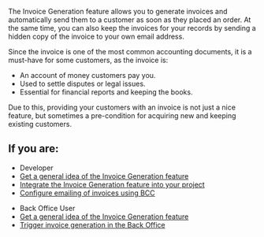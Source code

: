 The Invoice Generation feature allows you to generate invoices and automatically send them to a customer as soon as they placed an order. At the same time, you can also keep the invoices for your records by sending a hidden copy of the invoice to your own email address.

Since the invoice is one of the most common accounting documents, it is a must-have for some customers, as the invoice is:

* An account of money customers pay you.
* Used to settle disputes or legal issues.
* Essential for financial reports and keeping the books.

Due to this, providing your customers with an invoice is not just a nice feature, but sometimes a pre-condition for acquiring new and keeping existing customers.

## If you are:

<div class="mr-container">
    <div class="mr-list-container">
        <!-- col1 -->
        <div class="mr-col">
            <ul class="mr-list mr-list-green">
                <li class="mr-title">Developer</li>
                <li><a href="https://documentation.spryker.com/docs/en/invoice-generation-feature-overview" class="mr-link">Get a general idea of the Invoice Generation feature</a></li>
                <li><a href="https://documentation.spryker.com/docs/order-management-feature-integration" class="mr-link">Integrate the Invoice Generation feature into your project </a></li>
                <li><a href="https://documentation.spryker.com/docs/howto-emailing-invoices-using-bcc" class="mr-link">Configure emailing of invoices using BCC </a></li> 
            </ul>
        </div>
        <!-- col2 -->
        <div class="mr-col">
            <ul class="mr-list mr-list-blue">
                <li class="mr-title"> Back Office User</li>
                <li><a href="https://documentation.spryker.com/docs/en/invoice-generation-feature-overview" class="mr-link">Get a general idea of the Invoice Generation feature</a></li>
                <li><a href="https://documentation.spryker.com/docs/en/managing-orders#changing-order-statuses" class="mr-link">Trigger invoice generation in the Back Office </a></li>
            </ul>
        </div>
    </div>
</div>